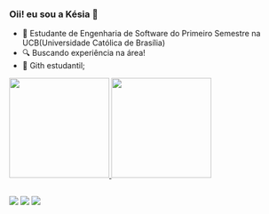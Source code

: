 ### Oii! eu sou a Késia 👯

- 🌱 Estudante de Engenharia de Software do Primeiro Semestre na UCB(Universidade Católica de Brasília)
- 🔍 Buscando experiência na área!
- 📘 Gith estudantil;


<div>
  <a href="https://github.com/kesiasilv">
  <img height="180em" src="https://github-readme-stats.vercel.app/api?username=kesiasilv&show_icons=true&theme=radical">
  <img height="180em" src="https://github-readme-stats.vercel.app/api/top-langs/?username=kesiasilv&layout=compact&theme=radical">
</div>

  ##

  <div> 
  <a href="https://instagram.com/kesiasilva6087" target="_blank"><img src="https://img.shields.io/badge/-Instagram-%23E4405F?style=for-the-badge&logo=instagram&logoColor=white" target="_blank"></a>
  <a href = "mailto:kesiasilvab6@gmail.com"><img src="https://img.shields.io/badge/-Gmail-%23333?style=for-the-badge&logo=gmail&logoColor=white" target="_blank"></a>
  <a href="https://www.linkedin.com/in/k%C3%A9sia-silva-viana-23b004293/" target="_blank"><img src="https://img.shields.io/badge/-LinkedIn-%230077B5?style=for-the-badge&logo=linkedin&logoColor=white" target="_blank"></a> 
  
</div>
